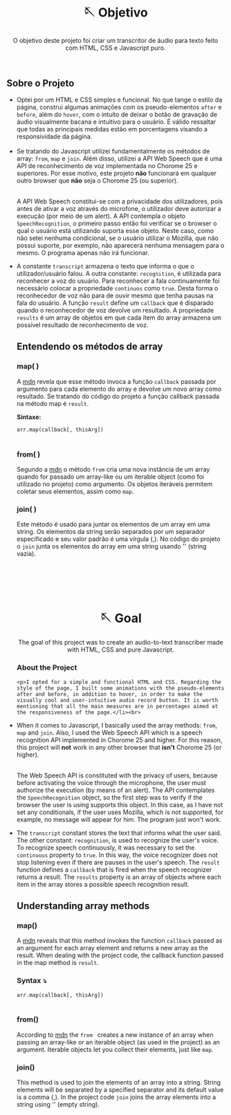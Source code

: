# <p align="center">🪡 Objetivo</p>
  <p align="center">O objetivo deste projeto foi criar um transcritor de áudio para texto feito com HTML, CSS e Javascript puro.</p><br>
<h2>Sobre o Projeto</h2> 

 <ul>
    <li> Optei por um HTML e CSS simples e funcional. No que tange o estilo da página, construi algumas animações com os pseudo-elementos <code>after</code> e <code>before</code>, além do <code>hover</code>, com o intuito de deixar o botão de gravação de áudio visualmente bacana e intuitivo para o usuário. É válido ressaltar que todas as principais medidas estão em porcentagens visando a responsividade da página.</li><br>

   <li>Se tratando do Javascript utilizei fundamentalmente os métodos de array: <code>from</code>, <code>map</code> e <code>join</code>. Além disso, utilizei a API Web Speech que é uma API de reconhecimento de voz implementada no Chorome 25 e superiores. Por esse motivo, este projeto <b>não</b> funcionará em qualquer outro browser que <b>não</b> seja o Chorome 25 (ou superior).</li></br>

<p>A API Web Speech constitui-se com a privacidade dos utilizadores, pois antes de ativar a voz através do microfone, o utilizador deve autorizar a execução (por meio de um alert). A API contempla o objeto <code>SpeechRecognition</code>, o primeiro passo então foi verificar se o browser o qual o usuário está utilizando suporta esse objeto. Neste caso, como não setei nenhuma condicional, se o usuário utilizar o Mozilla, que não possui suporte, por exemplo, não aparecerá nenhuma mensagem para o mesmo. O programa apenas não irá funcionar.</p>

   <li>A constante <code>transcript</code> armazena o texto que informa o que o utilizador/usuário falou. A outra constante: <code>recognition</code>, é utilizada para reconhecer a voz do usuário. Para reconhecer a fala continuamente foi necessário colocar a propriedade <code>continuos</code> como <code>true</code>. Desta forma o reconhecedor de voz não para de ouvir mesmo que tenha pausas na fala do usuário. A função <code>result</code> define um <code>callback</code> que é disparado quando o reconhecedor de voz devolve um resultado. A propriedade <code>results</code> é um array de objetos em que cada item do array armazena um possível resultado de reconhecimento de voz.</li>

<h2>Entendendo os métodos de array</h2>
  <h3>map( )</h3>
    <p>A <a href="https://developer.mozilla.org/pt-BR/docs/Web/JavaScript/Reference/Global_Objects/Array/map">mdn</a> revela que esse método invoca a função <code>callback</code> passada por argumento para cada elemento do array e devolve um novo array como resultado. Se tratando do código do projeto a função callback passada na método map é <code>result</code>.</p>
    
<p><b>Sintaxe:</b><p>

<code>arr.map(callback[, thisArg])</code><br></br>
  <h3>from( )</h3>
 <p>Segundo a <a href="https://developer.mozilla.org/pt-BR/docs/Web/JavaScript/Reference/Global_Objects/Array/from">mdn</a> o método <code>from</code> cria uma nova instância de um array quando for passado um array-like ou um iterable object (como foi utilizado no projeto) como argumento. Os objetos iteráveis permitem coletar seus elementos, assim como <code>map</code>.
  <h3>join( )</h3>
    <p>Este método é usado para juntar os elementos de um array em uma string. Os elementos da string serão separados por um separador especificado e seu valor padrão é uma vírgula (,). No código do projeto o <code>join</code> junta os elementos do array em uma string usando '' (string vazia).</p>
<br></br>
<br></br>


  <h1 align="center">🪡 Goal</h1>  
    <p align="center">The goal of this project was to create an audio-to-text transcriber made with HTML, CSS and pure Javascript.</p>
    
  <h3>About the Project</h3>
  
    <p>I opted for a simple and functional HTML and CSS. Regarding the style of the page, I built some animations with the pseudo-elements after and before, in addition to hover, in order to make the visually cool and user-intuitive audio record button. It is worth mentioning that all the main measures are in percentages aimed at the responsiveness of the page.</li><br>
  
  <li>When it comes to Javascript, I basically used the array methods: <code>from</code>, <code>map</code> and <code>join</code>. Also, I used the Web Speech API which is a speech recognition API implemented in Chorome 25 and higher. For this reason, this project will <b>not</b> work in any other browser that <b>isn't</b> Chorome 25 (or higher).</li></br>

   <p>The Web Speech API is constituted with the privacy of users, because before activating the voice through the microphone, the user must authorize the execution (by means of an alert). The API contemplates the <code>SpeechRecognition</code> object, so the first step was to verify if the browser the user is using supports this object. In this case, as I have not set any conditionals, if the user uses Mozilla, which is not supported, for example, no message will appear for him. The program just won't work.</p>

   <li>The <code>transcript</code> constant stores the text that informs what the user said. The other constant: <code>recognition</code>, is used to recognize the user's voice. To recognize speech continuously, it was necessary to set the <code>continuous</code> property to <code>true</code>. In this way, the voice recognizer does not stop listening even if there are pauses in the user's speech. The <code>result</code> function defines a <code>callback</code> that is fired when the speech recognizer returns a result. The <code>results</code> property is an array of objects where each item in the array stores a possible speech recognition result.</li>
   
<h2>Understanding array methods</h2>
   <h3>map()</h3>
     <p>A <a href="https://developer.mozilla.org/en-US/docs/Web/JavaScript/Reference/Global_Objects/Array/map">mdn</a> reveals that this method invokes the function <code>callback</code> passed as an argument for each array element and returns a new array as the result. When dealing with the project code, the callback function passed in the map method is <code>result</code>.</p>
<h3>Syntax ⤵️</h3>
<code>arr.map(callback[, thisArg])</code><br></br>
   <h3>from()</h3>
     <p>According to <a href="https://developer.mozilla.org/en-US/docs/Web/JavaScript/Reference/Global_Objects/Array/from">mdn</a> the <code>from </code> creates a new instance of an array when passing an array-like or an iterable object (as used in the project) as an argument. Iterable objects let you collect their elements, just like <code>map</code>.
   <h3>join()</h3>
     <p>This method is used to join the elements of an array into a string. String elements will be separated by a specified separator and its default value is a comma (,). In the project code <code>join</code> joins the array elements into a string using '' (empty string).</p>   
